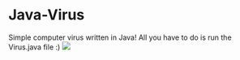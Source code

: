 # Java-Virus
Simple computer virus written in Java! All you have to do is run the Virus.java file :)
![](https://external-content.duckduckgo.com/iu/?u=https%3A%2F%2Fimage.flaticon.com%2Ficons%2Fpng%2F512%2F74%2F74902.png&f=1&nofb=1)
